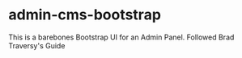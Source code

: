 # admin-cms-bootstrap
This is a barebones Bootstrap UI for an Admin Panel.  Followed Brad Traversy's Guide
